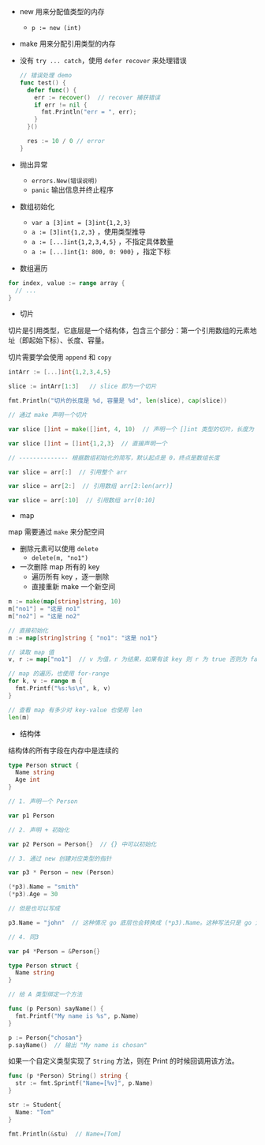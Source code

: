 - new 用来分配值类型的内存
  - `p := new (int)`
- make 用来分配引用类型的内存

- 没有 `try ... catch`，使用 `defer recover` 来处理错误

  ```go
  // 错误处理 demo
  func test() {
    defer func() {
      err := recover()  // recover 捕获错误
      if err != nil {
        fmt.Println("err = ", err);
      }
    }()

    res := 10 / 0 // error
  }
  ```

- 抛出异常

  - `errors.New(错误说明)`
  - `panic` 输出信息并终止程序

- 数组初始化

  - `var a [3]int = [3]int{1,2,3}`
  - `a := [3]int{1,2,3}` ，使用类型推导
  - `a := [...]int{1,2,3,4,5}` ，不指定具体数量
  - `a := [...]int{1: 800, 0: 900}` ，指定下标

- 数组遍历

```go
for index, value := range array {
  // ...
}
```

- 切片

切片是引用类型，它底层是一个结构体，包含三个部分：第一个引用数组的元素地址（即起始下标）、长度、容量。

切片需要学会使用 `append` 和 `copy`

```go
intArr := [...]int{1,2,3,4,5}

slice := intArr[1:3]   // slice 即为一个切片

fmt.Println("切片的长度是 %d, 容量是 %d", len(slice), cap(slice))

// 通过 make 声明一个切片

var slice []int = make([]int, 4, 10)  // 声明一个 []int 类型的切片，长度为 4，容量为 10。make 方式会在底层创建一个隐藏的数组。

var slice []int = []int{1,2,3}  // 直接声明一个

// -------------- 根据数组初始化的简写，默认起点是 0，终点是数组长度

var slice = arr[:]  // 引用整个 arr

var slice = arr[2:]  // 引用数组 arr[2:len(arr)]

var slice = arr[:10]  // 引用数组 arr[0:10]
```

- map

map 需要通过 `make` 来分配空间

- 删除元素可以使用 `delete`
  - `delete(m, "no1")`
- 一次删除 map 所有的 key
  - 遍历所有 key ，逐一删除
  - 直接重新 make 一个新空间

```go
m := make(map[string]string, 10)
m["no1"] = "这是 no1"
m["no2"] = "这是 no2"

// 直接初始化
m := map[string]string { "no1": "这是 no1"}

// 读取 map 值
v, r := map["no1"]  // v 为值，r 为结果，如果有该 key 则 r 为 true 否则为 false

// map 的遍历，也使用 for-range
for k, v := range m {
  fmt.Printf("%s:%s\n", k, v)
}

// 查看 map 有多少对 key-value 也使用 len
len(m)
```

- 结构体

结构体的所有字段在内存中是连续的

```go
type Person struct {
  Name string
  Age int
}

// 1. 声明一个 Person

var p1 Person

// 2. 声明 + 初始化

var p2 Person = Person{}  // {} 中可以初始化

// 3. 通过 new 创建对应类型的指针

var p3 * Person = new (Person)

(*p3).Name = "smith"
(*p3).Age = 30

// 但是也可以写成

p3.Name = "john"  // 这种情况 go 底层也会转换成 (*p3).Name。这种写法只是 go 为了方便开发者做的

// 4. 同3

var p4 *Person = &Person{}
```

```go
type Person struct {
  Name string
}

// 给 A 类型绑定一个方法

func (p Person) sayName() {
  fmt.Printf("My name is %s", p.Name)
}

p := Person{"chosan"}
p.sayName()  // 输出 "My name is chosan"
```

如果一个自定义类型实现了 `String` 方法，则在 Print 的时候回调用该方法。

```go
func (p *Person) String() string {
  str := fmt.Sprintf("Name=[%v]", p.Name)
}

str := Student{
  Name: "Tom"
}

fmt.Println(&stu)  // Name=[Tom]
```
